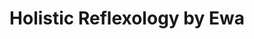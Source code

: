 ---
title: "Holistic Reflexology by Ewa"
url: /london/holistic-reflexology-by-ewa/
shop: Massage
---